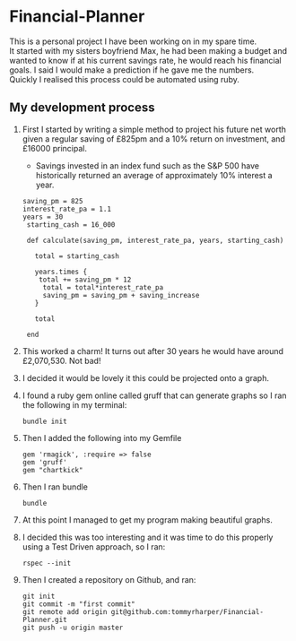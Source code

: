# Financial-Planner

This is a personal project I have been working on in my spare time.<br/>
It started with my sisters boyfriend Max, he had been making a budget and wanted to know if at his current savings rate, he would reach his financial goals.
I said I would make a prediction if he gave me the numbers.<br/>
Quickly I realised this process could be automated using ruby.

## My development process
1. First I started by writing a simple method to project his future net worth given a regular saving of £825pm and a 10% return on investment, and £16000 principal.
   - Savings invested in an index fund such as the S&P 500 have historically returned an average of approximately 10% interest a year.

   ```
   saving_pm = 825
   interest_rate_pa = 1.1
   years = 30
    starting_cash = 16_000

    def calculate(saving_pm, interest_rate_pa, years, starting_cash)

      total = starting_cash

      years.times {
       total += saving_pm * 12
        total = total*interest_rate_pa
        saving_pm = saving_pm + saving_increase
      }

      total

    end
    ```
2. This worked a charm! It turns out after 30 years he would have around £2,070,530. Not bad!
3. I decided it would be lovely it this could be projected onto a graph.
4. I found a ruby gem online called gruff that can generate graphs so I ran the following in my terminal:
   ```
   bundle init
   ```
5. Then I added the following into my Gemfile
    ```
    gem 'rmagick', :require => false
    gem 'gruff'
    gem "chartkick"
    ```
6. Then I ran bundle
    ```
    bundle
    ```
7. At this point I managed to get my program making beautiful graphs.
8. I decided this was too interesting and it was time to do this properly using a Test Driven approach, so I ran:
    ```
    rspec --init
    ``` 
9. Then I created a repository on Github, and ran:
    ```
    git init
    git commit -m "first commit"
    git remote add origin git@github.com:tommyrharper/Financial-Planner.git
    git push -u origin master
    ```